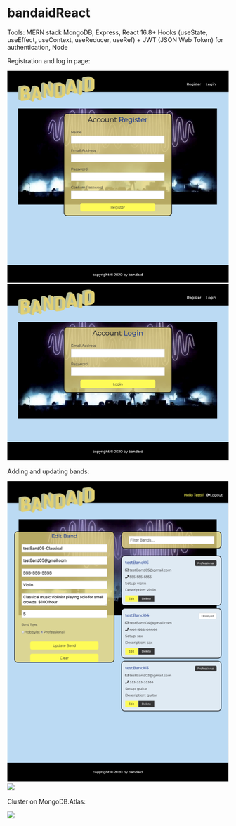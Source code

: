 # bandaidReact




Tools: MERN stack
 MongoDB, Express, React 16.8+ Hooks (useState, useEffect, useContext, useReducer, useRef) + JWT (JSON Web Token) for authentication, Node

Registration and log in page:

![](assets/Registration.png)
![](assets/Login.png)

Adding and updating bands:

![](assets/Filtering.png)
![](assets/)

Cluster on MongoDB.Atlas:

![](assets/)

